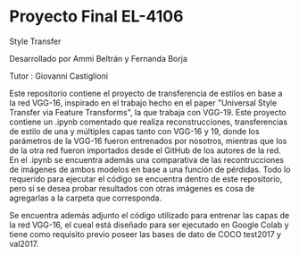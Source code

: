 # Proyecto Final EL-4106

 Style Transfer
 
Desarrollado por Ammi Beltrán y Fernanda Borja

Tutor  : Giovanni Castiglioni



Este repositorio contiene el proyecto de transferencia de estilos en base a la red VGG-16, inspirado en el trabajo hecho en el paper "Universal Style Transfer via Feature Transforms", la que trabaja con VGG-19. 
Este proyecto contiene un .ipynb comentado que realiza reconstrucciones, transferencias de estilo  de una y múltiples capas tanto con VGG-16 y 19, donde los parámetros de la VGG-16 fueron entrenados por nosotros, mientras que los de la otra red fueron importados desde el GitHub de los autores de la red. En el .ipynb se encuentra además una comparativa de las recontrucciones de imágenes de ambos modelos en base a una función de pérdidas. Todo lo requerido para ejecutar el código se encuentra dentro de este repositorio, pero si se desea probar resultados con otras imágenes es cosa de agregarlas a la carpeta que corresponda.

Se encuentra además adjunto el código utilizado para entrenar las capas de la red VGG-16, el cueal está diseñado para ser ejecutado en Google Colab y tiene como requisito previo poseer las bases de dato de COCO test2017 y val2017.
